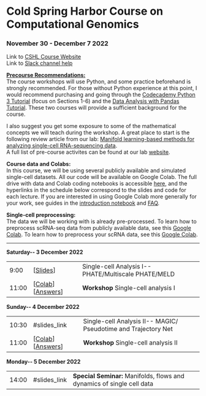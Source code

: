 # Cold Spring Harbor Course on Computational Genomics 
### November 30 - December 7 2022
Link to [CSHL Course Website](https://meetings.cshl.edu/archivescourse.aspx?course=C-ECG&year=22)  
Link to [Slack channel help](http://krishnswamylab.org/get-help)

**<u>Precourse Recommendations:</u> <br />**
The course workshops will use Python, and some practice beforehand is strongly recommended. For those without Python experience at this point, I would recommend purchasing and going through the [Codecademy Python 3 Tutorial](https://www.codecademy.com/learn/learn-python-3) (focus on Sections 1-6) and the [Data Analysis with Pandas Tutorial](https://www.codecademy.com/learn/data-processing-pandas). These two courses will provide a sufficient background for the course.<br>

I also suggest you get some exposure to some of the mathematical concepts we will teach during the workshop. A great place to start is the following review article from our lab: [Manifold learning-based methods for analyzing single-cell RNA-sequencing data](https://doi.org/10.1016/j.coisb.2017.12.008).<br>
A full list of pre-course activites can be found at our lab [website](https://www.krishnaswamylab.org/workshop-materials#pre-course).

**Course data and Colabs:**  
In this course, we will be using several publicly available and simulated single-cell datasets. All our code will be available on Google Colab. The full drive with data and Colab coding notebooks is accessible [here](https://drive.google.com/drive/folders/1jbyEQEIHXUK8GXCBvGoyZnHLQvsZV7c7?usp=sharing), and the hyperlinks in the schedule below correspond to the slides and code for each lecture. If you are interested in using Google Colab more generally for your work, see guides in the [introduction notebook](https://colab.research.google.com/) and [FAQ](https://research.google.com/colaboratory/faq.html).

**Single-cell preprocessing:**  
The data we will be working with is already pre-processed. To learn how to preprocess scRNA-seq data from publicly available data, see this [Google Colab](https://drive.google.com/drive/folders/1jbyEQEIHXUK8GXCBvGoyZnHLQvsZV7c7?usp=sharing). To learn how to preprocess your scRNA data, see this [Google Colab](https://colab.research.google.com/drive/12vi9QyJ27OEqPvqVegSxgUvbYqnKm0zk?usp=sharing).

---

**Saturday-- 3 December 2022**

|                      |   |                                          |
|----------------------|---|------------------------------------------|
|9:00       |[[Slides](https://drive.google.com/file/d/1Xc6ZnKXvLcFq7Y0HU6jwlQs7x9qlFW0q/view?usp=sharing)]   |Single-cell Analysis I-- PHATE/Multiscale PHATE/MELD|
|11:00      |[[Colab](https://colab.research.google.com/drive/11hi6Ns0DoCiYCJR24NzQmozCPmktrIyH?usp=sharing)] [[Answers](https://colab.research.google.com/drive/15tYnh2d_ldAh1dAzQG95ZxIaenLGVVjw?usp=sharing)]    |<b>Workshop</b> Single-cell analysis I|

**Sunday-- 4 December 2022**

|                      |   |                                          |
|----------------------|---|------------------------------------------|
|10:30       |#slides_link   |Single-cell Analysis II-- MAGIC/ Pseudotime and Trajectory Net|
|11:00      |[[Colab](https://colab.research.google.com/drive/1IRweHGL2OgJ9sa9IZtqBcrGf0eqbbonf?usp=sharing)] [[Answers](https://colab.research.google.com/drive/1DmWAHz-xP4PcRvTlIQuoXYrXJG1VQ8Ln?usp=sharing)]    |<b>Workshop</b> Single-cell analysis II|

**Monday-- 5 December 2022**

|                      |   |                                          |
|----------------------|---|------------------------------------------|
|14:00       |#slides_link   |<b>Special Seminar:</b>  Manifolds, flows and dynamics of single cell data|
